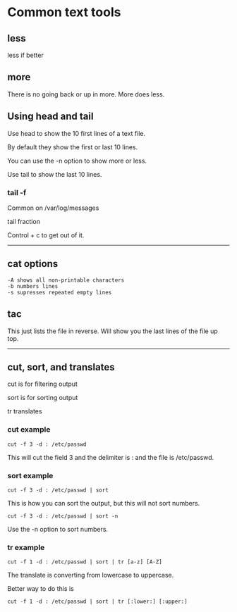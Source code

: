 # Common text tools

## less

less if better

## more

There is no going back or up in more. More does less.

## Using head and tail

Use head to show the 10 first lines of a text file.

By default they show the first or last 10 lines.

You can use the -n option to show more or less.

Use tail to show the last 10 lines.

### tail -f

Common on /var/log/messages

tail fraction

Control + c to get out of it.

---

## cat options

	-A shows all non-printable characters
	-b numbers lines
	-s supresses repeated empty lines

## tac

This just lists the file in reverse. Will show you the last lines of the file up top.

---

## cut, sort, and translates

cut is for filtering output

sort is for sorting output

tr translates

### cut example

	cut -f 3 -d : /etc/passwd

This will cut the field 3 and the delimiter is : and the file is /etc/passwd.

### sort example

	cut -f 3 -d : /etc/passwd | sort

This is how you can sort the output, but this will not sort numbers.

	cut -f 3 -d : /etc/passwd | sort -n

Use the -n option to sort numbers.

### tr example

	cut -f 1 -d : /etc/passwd | sort | tr [a-z] [A-Z]

The translate is converting from lowercase to uppercase.

Better way to do this is

	cut -f 1 -d : /etc/passwd | sort | tr [:lower:] [:upper:]
